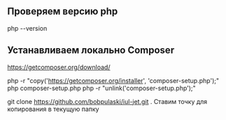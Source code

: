 ## Проверяем версию php
php --version

## Устанавливаем локально Composer
https://getcomposer.org/download/

php -r "copy('https://getcomposer.org/installer', 'composer-setup.php');"
php composer-setup.php
php -r "unlink('composer-setup.php');"


git clone https://github.com/bobpulaski/iul-jet.git .
Ставим точку для копирования в текущую папку
